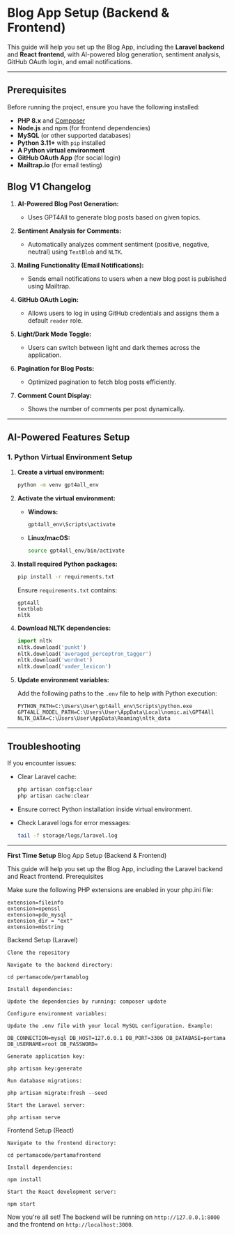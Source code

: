 # **Blog App Setup (Backend & Frontend)**

This guide will help you set up the Blog App, including the **Laravel backend** and **React frontend**, with AI-powered blog generation, sentiment analysis, GitHub OAuth login, and email notifications.

---

## **Prerequisites**

Before running the project, ensure you have the following installed:

- **PHP 8.x** and [Composer](https://getcomposer.org/)
- **Node.js** and npm (for frontend dependencies)
- **MySQL** (or other supported databases)
- **Python 3.11+** with `pip` installed
- **A Python virtual environment**
- **GitHub OAuth App** (for social login)
- **Mailtrap.io** (for email testing)


## **Blog V1 Changelog**

1. **AI-Powered Blog Post Generation:**  
   - Uses GPT4All to generate blog posts based on given topics.

2. **Sentiment Analysis for Comments:**  
   - Automatically analyzes comment sentiment (positive, negative, neutral) using `TextBlob` and `NLTK`.

3. **Mailing Functionality (Email Notifications):**  
   - Sends email notifications to users when a new blog post is published using Mailtrap.

4. **GitHub OAuth Login:**  
   - Allows users to log in using GitHub credentials and assigns them a default `reader` role.

5. **Light/Dark Mode Toggle:**  
   - Users can switch between light and dark themes across the application.

6. **Pagination for Blog Posts:**  
   - Optimized pagination to fetch blog posts efficiently.

7. **Comment Count Display:**  
   - Shows the number of comments per post dynamically.

---

## **AI-Powered Features Setup**

### **1. Python Virtual Environment Setup**

1. **Create a virtual environment:**

   ```bash
   python -m venv gpt4all_env
   ```

2. **Activate the virtual environment:**

   - **Windows:**

     ```bash
     gpt4all_env\Scripts\activate
     ```

   - **Linux/macOS:**

     ```bash
     source gpt4all_env/bin/activate
     ```

3. **Install required Python packages:**

   ```bash
   pip install -r requirements.txt
   ```

   Ensure `requirements.txt` contains:

   ```plaintext
   gpt4all
   textblob
   nltk
   ```

4. **Download NLTK dependencies:**

   ```python
   import nltk
   nltk.download('punkt')
   nltk.download('averaged_perceptron_tagger')
   nltk.download('wordnet')
   nltk.download('vader_lexicon')
   ```

5. **Update environment variables:**

   Add the following paths to the `.env` file to help with Python execution:

   ```plaintext
   PYTHON_PATH=C:\Users\User\gpt4all_env\Scripts\python.exe
   GPT4ALL_MODEL_PATH=C:\Users\User\AppData\Local\nomic.ai\GPT4All
   NLTK_DATA=C:\Users\User\AppData\Roaming\nltk_data
   ```

---


## **Troubleshooting**

If you encounter issues:

- Clear Laravel cache:

  ```bash
  php artisan config:clear
  php artisan cache:clear
  ```

- Ensure correct Python installation inside virtual environment.
- Check Laravel logs for error messages:

  ```bash
  tail -f storage/logs/laravel.log
  ```

---


**First Time Setup**
Blog App Setup (Backend & Frontend)

This guide will help you set up the Blog App, including the Laravel backend and React frontend.
Prerequisites

Make sure the following PHP extensions are enabled in your php.ini file:

    extension=fileinfo
    extension=openssl
    extension=pdo_mysql
    extension_dir = "ext"
    extension=mbstring

Backend Setup (Laravel)

    Clone the repository

    Navigate to the backend directory:

    cd pertamacode/pertamablog

    Install dependencies:

    Update the dependencies by running: composer update

    Configure environment variables:

    Update the .env file with your local MySQL configuration. Example:

    DB_CONNECTION=mysql DB_HOST=127.0.0.1 DB_PORT=3306 DB_DATABASE=pertama DB_USERNAME=root DB_PASSWORD=

    Generate application key:

    php artisan key:generate

    Run database migrations:

    php artisan migrate:fresh --seed

    Start the Laravel server:

    php artisan serve

Frontend Setup (React)

    Navigate to the frontend directory:

    cd pertamacode/pertamafrontend

    Install dependencies:

    npm install

    Start the React development server:

    npm start

Now you're all set! The backend will be running on `http://127.0.0.1:8000` and the frontend on `http://localhost:3000`.


